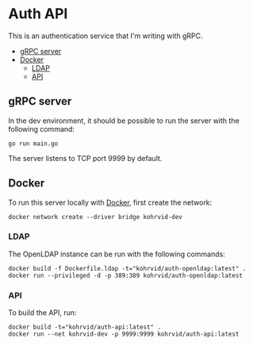 # Auth API

This is an authentication service that I'm writing with gRPC.

<!-- vim-markdown-toc GFM -->

* [gRPC server](#grpc-server)
* [Docker](#docker)
  * [LDAP](#ldap)
  * [API](#api)

<!-- vim-markdown-toc -->

## gRPC server

In the dev environment, it should be possible to run the server with the
following command:

    go run main.go

The server listens to TCP port 9999 by default.

## Docker

To run this server locally with [Docker](https://www.docker.com/), first create
the network:

    docker network create --driver bridge kohrvid-dev


### LDAP

The OpenLDAP instance can be run with the following commands:

    docker build -f Dockerfile.ldap -t="kohrvid/auth-openldap:latest" .
    docker run --privileged -d -p 389:389 kohrvid/auth-openldap:latest


### API

To build the API, run:

    docker build -t="kohrvid/auth-api:latest" .
    docker run --net kohrvid-dev -p 9999:9999 kohrvid/auth-api:latest
